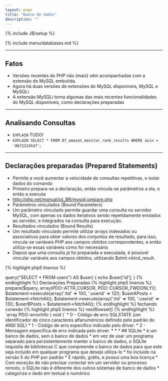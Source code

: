 ```yaml
---
layout: page
title: "Banco de dados"
description: ""
---
```

{% include JB/setup %}

{% include menu/databases.md %}


* * *

## Fatos

* Versões recentes do PHP  não (mais) vêm acompanhadas com a extensão do MySQL embutida.
* Agora há duas versões de extensões do MySQL disponíveis, MySQL e MySQLi
* A extensão MySQLi torna algumas das mais recentes funcionalidades do MySQL disponíveis, como declarações preparadas


* * *

## Analisando Consultas


* `EXPLAIN` TUDO!
* `EXPLAIN SELECT * FROM 07_amazon_monitor_rank_results WHERE asin = '0672324547'`;


* * *

## Declarações preparadas (Prepared Statements)

* Permite a você aumentar a velocidade de consultas repetitivas, e isolar dados do comando
* Primeiro prepara-se a declaração, então vincula-se parâmetros a ela, e então a executa
* <http://php.net/manual/pt_BR/mysqli.prepare.php>
* Parâmetros vinculados (Bound Parameters)
* Um parâmetro vinculado permite guardar uma consulta no servidor MySQL, com apenas os dados iterativos sendo repetidamente enviados ao servidor, e integrados na consulta para execução.
* Resultados vinculados (Bound Results)
* Um resultado vinculado permite utilizar arrays indexados ou associativos para obter valores dos conjuntos de resultado, para isso, vincula-se variáveis PHP aos campos obtidos correspondentes, e então utiliza-se essas variáveis como for necessário
* Depois que uma consulta já foi preparada e executada, é possível vincular variáveis aos campos obtidos, utilizando $stmt->bind_result.

{% highlight php5 linenos %}
<?php
boolean mysqli_stmt_bind_param (mysqli_stmt stmt, string types, mixed &var1 [, mixed &varN)
class mysqli_stmt {
    boolean bind_param (string types, mixed &var1 [, mixed &varN])
}

boolean mysqli_stmt_bind_result (mysqli_stmt stmt, mixed &var1 [, mixed &varN])

class mysqli_stmt {
    boolean bind_result (mixed &var1 [, mixed &varN])
}
{% endhighlight %}

* * *

## Mysqli


{% highlight php5 linenos %}
<?php
$link = mysqli_connect("localhost", "u", "p", "ex");
$city = "Montreal";
$stmt = mysqli_stmt_init($link);
if ($stmt = mysqli_stmt_prepare ($stmt, "SELECT Province FROM City WHERE Name=?"))
{
mysqli_stmt_bind_param($stmt, "s", $city);
mysqli_stmt_execute($stmt);
mysqli_stmt_bind_result($stmt, $province);
mysqli_stmt_fetch($stmt);
printf("%s is in district %s\n", $city, $province);
mysqli_stmt_close($stmt);
}
mysqli_close($link);
{% endhighlight %}


* * *

## Transações (Transactions)

Permite juntar (merge) diversas consultas em uma operação atômica, ou TODAS executam com sucesso, ou nenhuma executara

{% highlight mysql linenos %}
BEGIN TRANSACTION #name;
 ... queries here
COMMIT;
{% endhighlight %}

* * *

## PDO


* [PHP Data Objects](http://php.net/pdo)
* Método consistente orientado a objetos para interagir com diversos banco de dados
* Driver PDO especifico do banco de dados deve ser instalado

{% highlight php5 linenos %}
<?php
$pdoConnection = new PDO('mysql:host=localhost;dbname=example', USERNAME, PASSWORD);
foreach ($pdoConnection->query("SELECT * FROM users") AS $user) { echo $user['id']; }
{% endhighlight %}


Declarações Preparadas


{% highlight php5 linenos %}
<?php
$query = "SELECT * FROM posts WHERE topicID = :tid AND poster = :userid";
$statement = $pdoConnection->prepare($query, array(PDO::ATTR_CURSOR, PDO::CURSOR_FWDONLY));
$statement->execute(array(':tid' => 100, ':userid' => 12));
$userAPosts = $statement->fetchAll();
$statement->execute(array(':tid' => 100, ':userid' => 13));
$userBPosts = $statement->fetchAll();
{% endhighlight %}

fechando conexão

{% highlight php5 linenos %}
<?php
$pdoConnection = null; // 
{% endhighlight %}

{% highlight php5 linenos %}
<?php
PDOStatement->nextRowset()
{% endhighlight %}

`array PDO::errorInfo ( void )`
* 0 - Código de erro SQLSTATE (um identificador de cinco caracteres alfanuméricos definido pelo padrão do ANSI SQL)
* 1 - Código de erro especifico indicado pelo driver.
* 2 - Mensagem especifica de erro indicada pelo driver.



* * *

## SQLite


* é um banco de dados, sem o banco de dados
* em vez de usar um programa separado para persistentemente manter o banco de dados, o SQLite requisita de bibliotecas C que compreende o banco de dados para que este seja incluído em qualquer programa que deseje utiliza-lo
* foi incluído na versão 5 do PHP por padrão
* É rápido, grátis, e possui uma boa licença
* Com exceção de não precisar conectar em um servidor ou processo remoto, o SQLite não é diferente dos outros sistemas de banco de dados
* categoriza o dado em textual e numérico